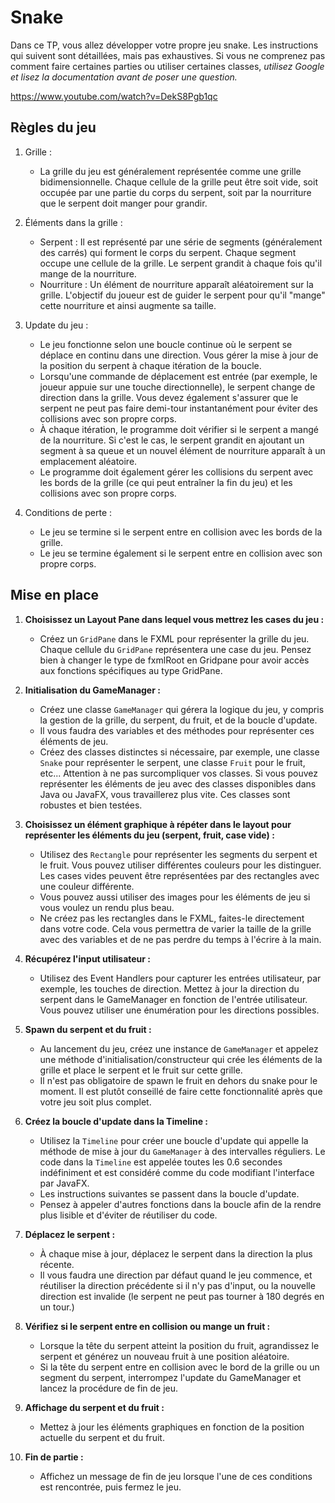 # Snake

Dans ce TP, vous allez développer votre propre jeu snake. Les instructions qui suivent sont détaillées, mais pas exhaustives. Si vous ne comprenez pas comment faire certaines parties ou utiliser certaines classes, *utilisez Google et lisez la documentation avant de poser une question.*

https://www.youtube.com/watch?v=DekS8Pgb1qc

## Règles du jeu

1. Grille :
    - La grille du jeu est généralement représentée comme une grille bidimensionnelle. Chaque cellule de la grille peut être soit vide, soit occupée par une partie du corps du serpent, soit par la nourriture que le serpent doit manger pour grandir.

2. Éléments dans la grille :
    - Serpent : Il est représenté par une série de segments (généralement des carrés) qui forment le corps du serpent. Chaque segment occupe une cellule de la grille. Le serpent grandit à chaque fois qu'il mange de la nourriture.
    - Nourriture : Un élément de nourriture apparaît aléatoirement sur la grille. L'objectif du joueur est de guider le serpent pour qu'il "mange" cette nourriture et ainsi augmente sa taille.

3. Update du jeu :
    - Le jeu fonctionne selon une boucle continue où le serpent se déplace en continu dans une direction. Vous gérer la mise à jour de la position du serpent à chaque itération de la boucle.
    - Lorsqu'une commande de déplacement est entrée (par exemple, le joueur appuie sur une touche directionnelle), le serpent change de direction dans la grille. Vous devez également s'assurer que le serpent ne peut pas faire demi-tour instantanément pour éviter des collisions avec son propre corps.
    - À chaque itération, le programme doit vérifier si le serpent a mangé de la nourriture. Si c'est le cas, le serpent grandit en ajoutant un segment à sa queue et un nouvel élément de nourriture apparaît à un emplacement aléatoire.
    - Le programme doit également gérer les collisions du serpent avec les bords de la grille (ce qui peut entraîner la fin du jeu) et les collisions avec son propre corps.

4. Conditions de perte :
    - Le jeu se termine si le serpent entre en collision avec les bords de la grille.
    - Le jeu se termine également si le serpent entre en collision avec son propre corps.

## Mise en place

1. **Choisissez un Layout Pane dans lequel vous mettrez les cases du jeu :**
    - Créez  un `GridPane` dans le FXML pour représenter la grille du jeu. Chaque cellule du `GridPane` représentera une case du jeu. Pensez bien à changer le type de fxmlRoot en Gridpane pour avoir accès aux fonctions spécifiques au type GridPane.

2. **Initialisation du GameManager :**
    - Créez une classe `GameManager` qui gérera la logique du jeu, y compris la gestion de la grille, du serpent, du fruit, et de la boucle d'update.
    - Il vous faudra des variables et des méthodes pour représenter ces éléments de jeu.
    - Créez des classes distinctes si nécessaire, par exemple, une classe `Snake` pour représenter le serpent, une classe `Fruit` pour le fruit, etc... Attention à ne pas surcompliquer vos classes. Si vous pouvez représenter les éléments de jeu avec des classes disponibles dans Java ou JavaFX, vous travaillerez plus vite. Ces classes sont robustes et bien testées. 

3. **Choisissez un élément graphique à répéter dans le layout pour représenter les éléments du jeu (serpent, fruit, case vide) :**
    - Utilisez des `Rectangle` pour représenter les segments du serpent et le fruit. Vous pouvez utiliser différentes couleurs pour les distinguer. Les cases vides peuvent être représentées par des rectangles avec une couleur différente. 
    - Vous pouvez aussi utiliser des images pour les éléments de jeu si vous voulez un rendu plus beau.
    - Ne créez pas les rectangles dans le FXML, faites-le directement dans votre code. Cela vous permettra de varier la taille de la grille avec des variables et de ne pas perdre du temps à l'écrire à la main.

4. **Récupérez l'input utilisateur :**
    - Utilisez des Event Handlers pour capturer les entrées utilisateur, par exemple, les touches de direction. Mettez à jour la direction du serpent dans le GameManager en fonction de l'entrée utilisateur. Vous pouvez utiliser une énumération pour les directions possibles.

5. **Spawn du serpent et du fruit :**
    - Au lancement du jeu, créez une instance de `GameManager` et appelez une méthode d'initialisation/constructeur qui crée les éléments de la grille et place le serpent et le fruit sur cette grille.
    - Il n'est pas obligatoire de spawn le fruit en dehors du snake pour le moment. Il est plutôt conseillé de faire cette fonctionnalité après que votre jeu soit plus complet.

6. **Créez la boucle d'update dans la Timeline :**
    - Utilisez la `Timeline` pour créer une boucle d'update qui appelle la méthode de mise à jour du `GameManager` à des intervalles réguliers. Le code dans la `Timeline` est appelée toutes les 0.6 secondes indéfiniment et est considéré comme du code modifiant l'interface par JavaFX.
    - Les instructions suivantes se passent dans la boucle d'update. 
    - Pensez à appeler d'autres fonctions dans la boucle afin de la rendre plus lisible et d'éviter de réutiliser du code.

7. **Déplacez le serpent :**
    - À chaque mise à jour, déplacez le serpent dans la direction la plus récente.
    - Il vous faudra une direction par défaut quand le jeu commence, et réutiliser la direction précédente si il n'y pas d'input, ou la nouvelle direction est invalide (le serpent ne peut pas tourner à 180 degrés en un tour.)
    
8. **Vérifiez si le serpent entre en collision ou mange un fruit :**
    - Lorsque la tête du serpent atteint la position du fruit, agrandissez le serpent et générez un nouveau fruit à une position aléatoire.
    - Si la tête du serpent entre en collision avec le bord de la grille ou un segment du serpent, interrompez l'update du GameManager et lancez la procédure de fin de jeu.

9. **Affichage du serpent et du fruit :**
    - Mettez à jour les éléments graphiques en fonction de la position actuelle du serpent et du fruit.

10. **Fin de partie :**
    - Affichez un message de fin de jeu lorsque l'une de ces conditions est rencontrée, puis fermez le jeu.